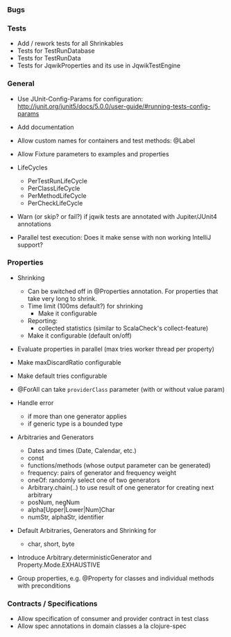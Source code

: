 ### Bugs

### Tests

- Add / rework tests for all Shrinkables
- Tests for TestRunDatabase
- Tests for TestRunData
- Tests for JqwikProperties and its use in JqwikTestEngine

### General

- Use JUnit-Config-Params for configuration:
  http://junit.org/junit5/docs/5.0.0/user-guide/#running-tests-config-params

- Add documentation

- Allow custom names for containers and test methods: @Label

- Allow Fixture parameters to examples and properties

- LifeCycles
  - PerTestRunLifeCycle
  - PerClassLifeCycle
  - PerMethodLifeCycle
  - PerCheckLifeCycle

- Warn (or skip? or fail?) if jqwik tests are annotated with Jupiter/JUnit4 annotations

- Parallel test execution: Does it make sense with non working IntelliJ support?

### Properties

- Shrinking
  - Can be switched off in @Properties annotation. For properties that take very long to shrink.
  - Time limit (100ms default?) for shrinking
    - Make it configurable
  - Reporting:
    - collected statistics (similar to ScalaCheck's collect-feature)
  - Make it configurable (default on/off)

- Evaluate properties in parallel (max tries worker thread per property)

- Make maxDiscardRatio configurable

- Make default tries configurable

- @ForAll can take `providerClass` parameter (with or without value param)

- Handle error
  - if more than one generator applies
  - if generic type is a bounded type

- Arbitraries and Generators
  - Dates and times (Date, Calendar, etc.)
  - const
  - functions/methods (whose output parameter can be generated)
  - frequency: pairs of generator and frequency weight
  - oneOf: randomly select one of two generators
  - Arbitrary.chain(..) to use result of one generator for creating next arbitrary
  - posNum, negNum
  - alpha[Upper|Lower|Num]Char
  - numStr, alphaStr, identifier

- Default Arbitraries, Generators and Shrinking for
  - char, short, byte

- Introduce Arbitrary.deterministicGenerator and Property.Mode.EXHAUSTIVE

- Group properties, e.g. @Property for classes and individual methods with preconditions

### Contracts / Specifications

- Allow specification of consumer and provider contract in test class
- Allow spec annotations in domain classes a la clojure-spec
